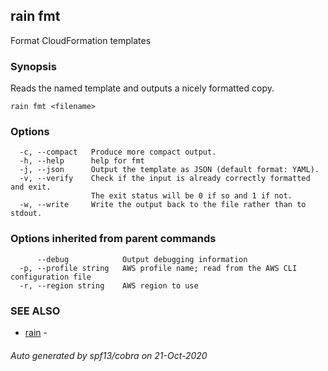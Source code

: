 ## rain fmt

Format CloudFormation templates

### Synopsis

Reads the named template and outputs a nicely formatted copy.

```
rain fmt <filename>
```

### Options

```
  -c, --compact   Produce more compact output.
  -h, --help      help for fmt
  -j, --json      Output the template as JSON (default format: YAML).
  -v, --verify    Check if the input is already correctly formatted and exit.
                  The exit status will be 0 if so and 1 if not.
  -w, --write     Write the output back to the file rather than to stdout.
```

### Options inherited from parent commands

```
      --debug            Output debugging information
  -p, --profile string   AWS profile name; read from the AWS CLI configuration file
  -r, --region string    AWS region to use
```

### SEE ALSO

* [rain](index.md)	 - 

###### Auto generated by spf13/cobra on 21-Oct-2020
